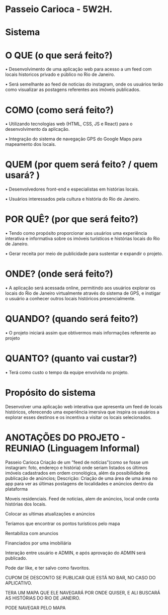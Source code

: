 # Passeio Carioca - 5W2H.

# Sistema

# O QUE (o que será feito?)

• Desenvolvimento de uma aplicação web para acesso a um feed com locais historicos privado e público no Rio de Janeiro. 

• Será semelhante ao feed de noticias do instagram, onde os usuários terão como visualizar as postagens referentes aos imóveis publicados.


# COMO (como será feito?)

• Utilizando tecnologias web (HTML, CSS, JS e React) para o desenvolvimento da aplicação. 

• Integração do sistema de navegação GPS do Google Maps para mapeamento dos locais. 

# QUEM (por quem será feito? / quem usará? )

• Desenvolvedores front-end e especialistas em histórias locais. 

• Usuários interessados pela cultura e história do Rio de Janeiro.

# POR QUÊ? (por que será feito?)

• Tendo como propósito proporcionar aos usuários uma experiência interativa e informativa sobre os imóveis turísticos e histórias locais do Rio de Janeiro. 

• Gerar receita por meio de publicidade para sustentar e expandir o projeto.

# ONDE? (onde será feito?)

• A aplicação será acessada online, permitindo aos usuários explorar os locais do Rio de Janeiro virtualmente através do sistema de GPS, e instigar o usuário a conhecer outros locais históricos presencialmente.

# QUANDO? (quando será feito?)

• O projeto iniciará assim que obtivermos mais informações referente ao projeto

# QUANTO? (quanto vai custar?)

• Terá como custo o tempo da equipe envolvida no projeto.



# Propósito do sistema

Desenvolver uma aplicação web interativa que apresenta um feed de locais históricos, oferecendo uma experiência imersiva que inspira os usuários a explorar esses destinos e os incentiva a visitar os locais selecionados.

# ANOTAÇÕES DO PROJETO - REUNIAO (Linguagem Informal)

Passeio Carioca Criação de um ”feed de notícias”(como se fosse um instagram: foto, endereço e história) onde seriam listados os últimos imóveis cadastrados em ordem cronológica, além da possibilidade de publicação de anúncios; Descrição: Criação de uma área de uma área no app para ver as últimas postagens de localidades e anúncios dentro da plataforma

Moveis residenciais. Feed de noticias, alem de anúncios, local onde conta histórias dos locais.

Colocar as ultimas atualizações e anúncios 

Teríamos que encontrar os pontos turísticos pelo mapa 

Rentabiliza com anuncios 

Financiados por uma imobiliária

Interação entre usuário e ADMIN, e após aprovaçáo do ADMIN será publicado.

Pode dar like, e ter salvo como favoritos.

CUPOM DE DESCONTO SE PUBLICAR QUE ESTÁ NO BAR, NO CASO DO APLICATIVO.

TERA UM MAPA QUE ELE NAVEGARÁ POR ONDE QUISER, E ALI BUSCARÁ AS HISTÓRIAS DO RIO DE JANEIRO.

PODE NAVEGAR PELO MAPA
